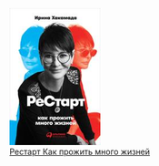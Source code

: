 ![](Рестарт%20Как%20прожить%20много%20жизней.jpg)  
[Рестарт Как прожить много жизней](Рестарт%20Как%20прожить%20много%20жизней.md)
